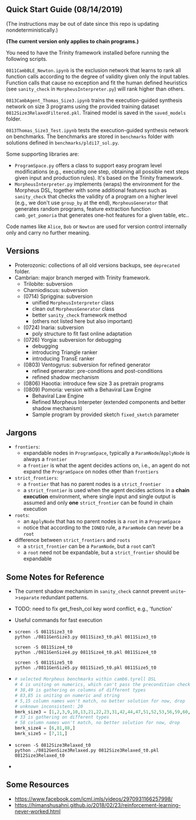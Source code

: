 ## Quick Start Guide (08/14/2019)

(The instructions may be out of date since this repo is updating nondeterministically.)

**(The current version only applies to chain programs.)**

You need to have the Trinity framework installed before running the following scripts.

`0811CambBLE_Newton.ipynb` is the exclusion network that learns to rank all function calls according to the degree of validity given only the input tables. Function calls that cause no exception and fit the human defined heuristics (see `sanity_check` in `MorpheusInterpreter.py`) will rank higher than others.

`0813CambAgent_Thomas_Size3.ipynb` trains the execution-guided synthesis network on size 3 programs using the provided training dataset `0812Size3RelaxedFiltered.pkl`. Trained model is saved in the `saved_models` folder.

`0813Thomas_Size3_Test.ipynb` tests the execution-guided synthesis network on benchmarks. The benchmarks are stored in `benchmarks` folder with solutions defined in `benchmarks/pldi17_sol.py`.

Some supporting libraries are:

- `ProgramSpace.py` offers a class to support easy program level modifications (e.g., executing one step, obtaining all possible next steps given input and production rules). It's based on the Trinity framework.
- `MorpheusInterpreter.py` implements (wraps) the environment for the Morpheus DSL, together with some additional features such as `sanity_check` that checks the validity of a program on a higher level (e.g., we don't use `group_by` at the end), `MorpheusGenerator` that generates random programs, feature extraction function `camb_get_pomoria` that generates one-hot features for a given table, etc..

Code names like `Alice`, `Bob` or `Newton` are used for version control internally only and carry no further meaning.

## Versions

- Proterozonic: collections of all old versions backups, see `deprecated` folder.
- Cambrian: major branch merged with Trinity framework.
  - Trilobite: subversion
  - Charniodiscus: subversion
  - (0714) Spriggina: subversion
    - unified `MorpheusInterpreter` class
    - clean out `MorpheusGenerator` class
    - better `sanity_check` framework method
    - (others not listed here but also important)
  - (0724) Inaria:  subversion
    - poly structure to fit fast online adaptation
  - (0726) Yorgia: subversion for debugging
    - debugging
    - introducing Triangle ranker
    - introducing TransE ranker
  - (0803) Ventogyrus: subversion for refined generator
    - refined generator: pre-conditions and post-conditions
    - refined shadow mechanism
  - (0806) Haootia: introduce few size 3 as pretrain programs
  - (0809) Pomoria: version with a Behaviral Law Engine
    - Behaviral Law Engine
    - Refined Morpheus Interpeter (extended components and better shadow mechanism)
    - Sample program by provided sketch `fixed_sketch` parameter

## Jargons

- `frontiers`: 
  - expandable nodes in `ProgramSpace`, typically a `ParamNode`/`ApplyNode` is always a `frontier`
  - a `frontier` is what the agent decides actions on, i.e., an agent do not expand the `ProgramSpace` on nodes other than `frontiers`
- `strict_frontiers`:
  - a `frontier` that has no parent nodes is a `strict_frontier`
  - a `strict_frontier` is used when the agent decides actions in a **chain execution** environment, where single input and single output is assumed and only **one** `strict_frontier` can be found in chain execution
- `roots`: 
  - an `ApplyNode` that has no parent nodes is a `root` in a `ProgramSpace`
  - notice that according to the `IONEQ` rule, a `ParamNode` can never be a `root`
- difference between `strict_frontiers` and `roots`
  - a `strict_frontier` can be a `ParamNode`, but a `root` can't
  - a `root` need not be expandable, but a `strict_frontier` should be expandable

## Some Notes for Reference

- The current shadow mechanism in `sanity_check` cannot prevent `unite`->`separate` redundant patterns.

- TODO: need to fix get_fresh_col key word conflict, e.g., 'function'

- Useful commands for fast execution

- ```
  screen -S 0811Size3_t0
  python ./0811GenSize3.py 0811Size3_t0.pkl 0811Size3_t0
  
  screen -S 0811Size4_t0
  python ./0811GenSize4.py 0811Size4_t0.pkl 0811Size4_t0

  screen -S 0811Size5_t0
  python ./0811GenSize5.py 0811Size5_t0.pkl 0811Size5_t0
  ```
  
- ```python
  # selected Morpheus benchmarks within camb6.tyrell DSL
  # 4 is uniting on numerics, which can't pass the precondition check
  # 38,49 is gathering on columns of different types
  # 83,85 is uniting on numeric and string
  # 5,15 column names won't match, no better solution for now, drop
  # unknown inconsistent: 20
  bmrk_size3 = [1,2,3,9,10,13,21,22,23,31,42,44,47,51,52,53,56,59,60,61,63,64,90,]
  # 33 is gathering on different types
  # 58 column names won't match, no better solution for now, drop
  bmrk_size4 = [6,81,88,]
  bmrk_size5 = [7,11,]
  ```

- ```
  screen -S 0812Size3Relaxed_t0
  python ./0812GenSize3Relaxed.py 0812Size3Relaxed_t0.pkl 0812Size3Relaxed_t0
  ```

- 

## Some Resources

- https://www.facebook.com/icml.imls/videos/2970931166257998/
- https://himanshusahni.github.io/2018/02/23/reinforcement-learning-never-worked.html



